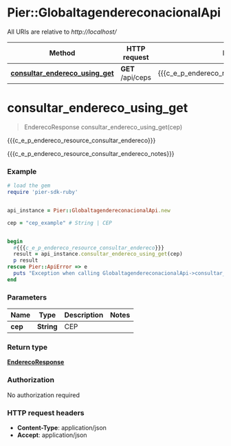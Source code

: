 # Pier::GlobaltagendereconacionalApi

All URIs are relative to *http://localhost/*

Method | HTTP request | Description
------------- | ------------- | -------------
[**consultar_endereco_using_get**](GlobaltagendereconacionalApi.md#consultar_endereco_using_get) | **GET** /api/ceps | {{{c_e_p_endereco_resource_consultar_endereco}}}




# **consultar_endereco_using_get**
> EnderecoResponse consultar_endereco_using_get(cep)

{{{c_e_p_endereco_resource_consultar_endereco}}}

{{{c_e_p_endereco_resource_consultar_endereco_notes}}}

### Example
```ruby
# load the gem
require 'pier-sdk-ruby'


api_instance = Pier::GlobaltagendereconacionalApi.new

cep = "cep_example" # String | CEP


begin
  #{{{c_e_p_endereco_resource_consultar_endereco}}}
  result = api_instance.consultar_endereco_using_get(cep)
  p result
rescue Pier::ApiError => e
  puts "Exception when calling GlobaltagendereconacionalApi->consultar_endereco_using_get: #{e}"
end
```

### Parameters

Name | Type | Description  | Notes
------------- | ------------- | ------------- | -------------
 **cep** | **String**| CEP | 


### Return type

[**EnderecoResponse**](EnderecoResponse.md)

### Authorization

No authorization required

### HTTP request headers

 - **Content-Type**: application/json
 - **Accept**: application/json





